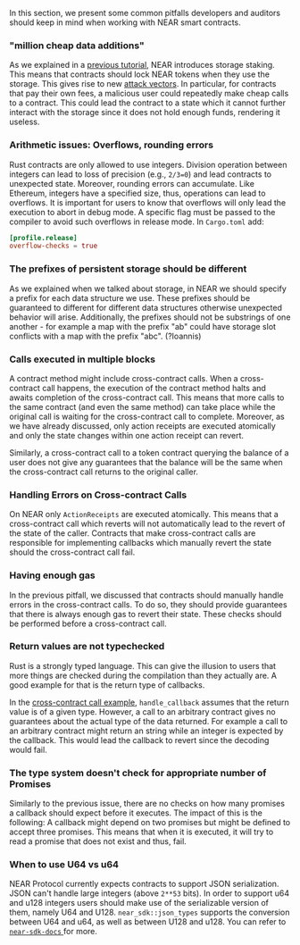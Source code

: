 In this section, we present some common pitfalls developers and auditors should keep in mind when working with NEAR smart contracts.

### "million cheap data additions"

As we explained in a [previous tutorial](``storage.md``), NEAR introduces storage staking. This means that contracts should lock NEAR tokens when they use the storage. This gives rise to new [attack vectors](https://docs.near.org/docs/concepts/storage-staking). In particular, for contracts that pay their own fees, a malicious user could repeatedly make cheap calls to a contract. This could lead the contract to a state which it cannot further interact with the storage since it does not hold enough funds, rendering it useless.

### Arithmetic issues: Overflows, rounding errors

Rust contracts are only allowed to use integers. Division operation between integers can lead to loss of precision (e.g., ``2/3=0``) and lead contracts to unexpected state. Moreover, rounding errors can accumulate. Like Ethereum, integers have a specified size, thus, operations can lead to overflows. It is important for users to know that overflows will only lead the execution to abort in debug mode. A specific flag must be passed to the compiler to avoid such overflows in release mode. In ``Cargo.toml`` add:

```toml
[profile.release]
overflow-checks = true
```

### The prefixes of persistent storage should be different

As we explained when we talked about storage, in NEAR we should specify a prefix for each data structure we use. These prefixes should be guaranteed to different for different data structures otherwise unexpected behavior will arise. Additionally, the prefixes should not be substrings of one another - for example a map with the prefix "ab" could have storage slot conflicts with a map with the prefix "abc". (?Ioannis)

### Calls executed in multiple blocks

A contract method might include cross-contract calls. When a cross-contract call happens, the execution of the contract method halts and awaits completion of the cross-contract call. This means that more calls to the same contract (and even the same method) can take place while the original call is waiting for the cross-contract call to complete. Moreover, as we have already discussed, only action receipts are executed atomically and only the state changes within one action receipt can revert. 

Similarly, a cross-contract call to a token contract querying the balance of a user does not give any guarantees that the balance will be the same when the cross-contract call returns to the original caller.

### Handling Errors on Cross-contract Calls

On NEAR only ``ActionReceipts`` are executed atomically. This means that a cross-contract call which reverts will not automatically lead to the revert of the state of the caller. Contracts that make cross-contract calls are responsible for implementing callbacks which manually revert the state should the cross-contract call fail.

### Having enough gas

In the previous pitfall, we discussed that contracts should manually handle errors in the cross-contract calls. To do so, they should provide guarantees that there is always enough gas to revert their state. These checks should be performed before a cross-contract call.

### Return values are not typechecked

Rust is a strongly typed language. This can give the illusion to users that more things are checked during the compilation than they actually are. A good example for that is the return type of callbacks.

In the [cross-contract call example](cross-contract-calls.md), ``handle_callback`` assumes that the return value is of a given type. However, a call to an arbitrary contract gives no guarantees about the actual type of the data returned. For example a call to an arbitrary contract might return an string while an integer is expected by the callback. This would lead the callback to revert since the decoding would fail.

### The type system doesn't check for appropriate number of Promises

Similarly to the previous issue, there are no checks on how many promises a callback should expect before it executes. The impact of this is the following: A callback might depend on two promises but might be defined to accept three promises. This means that when it is executed, it will try to read a promise that does not exist and thus, fail.

### When to use U64 vs u64

NEAR Protocol currently expects contracts to support JSON serialization. JSON can't handle large integers (above `2**53` bits). In order to support u64 and u128 integers users should make use of the serializable version of them, namely U64 and U128. ``near_sdk::json_types`` supports the conversion between U64 and u64, as well as between U128 and u128. You can refer to [``near-sdk-docs`` ](https://github.com/near/sdk-docs/blob/93e2fa29f3f38fc3870d404555cf843b765ac34a/docs/contract-interface/serialization-interface.md) for more.

